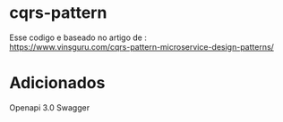 # cqrs-pattern

Esse codigo e baseado no artigo de :<br/>
<a href="https://www.vinsguru.com/cqrs-pattern-microservice-design-patterns/">https://www.vinsguru.com/cqrs-pattern-microservice-design-patterns/</a>

# Adicionados
Openapi 3.0 Swagger
